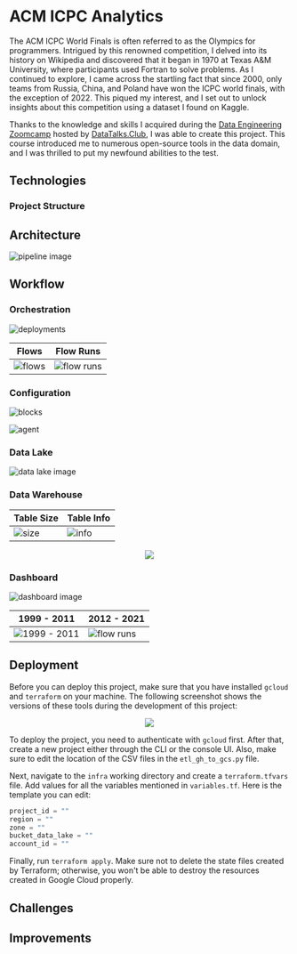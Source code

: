 # ACM ICPC Analytics

The ACM ICPC World Finals is often referred to as the Olympics for programmers. Intrigued by this renowned competition, I delved into its history on Wikipedia and discovered that it began in 1970 at Texas A&M University, where participants used Fortran to solve problems. As I continued to explore, I came across the startling fact that since 2000, only teams from Russia, China, and Poland have won the ICPC world finals, with the exception of 2022. This piqued my interest, and I set out to unlock insights about this competition using a dataset I found on Kaggle.

Thanks to the knowledge and skills I acquired during the [Data Engineering Zoomcamp](https://github.com/DataTalksClub/data-engineering-zoomcamp) hosted by [DataTalks.Club](https://datatalks.club/), I was able to create this project. This course introduced me to numerous open-source tools in the data domain, and I was thrilled to put my newfound abilities to the test.

## Technologies

### Project Structure


## Architecture

![pipeline image](./images/pipeline.png)

## Workflow


### Orchestration

![deployments](./images/deployments.png)

| Flows                        | Flow Runs                            |
| ---------------------------- | ------------------------------------ |
| ![flows](./images/flows.png) | ![flow runs](./images/flow_runs.png) |


### Configuration

![blocks](./images/blocks.png)

![agent](./images/agent.png)

### Data Lake

![data lake image](./images/data_lake.png)

### Data Warehouse

| Table Size                               | Table Info                           |
| ---------------------------------------- | ------------------------------------ |
| ![size](./images/raw_data_size.png)      | ![info](./images/raw_data_info.png)  |

<p align="center">
  <img src="./images/dimension_tables.png" />
</p>

### Dashboard

![dashboard image](./images/dashboard.png)

| 1999 - 2011                          | 2012 - 2021                        |
| ------------------------------------ | ---------------------------------- |
| ![1999 - 2011](./images/1999_2011.png) | ![flow runs](./images/2012_2021.png) |


## Deployment

Before you can deploy this project, make sure that you have installed `gcloud` and `terraform` on your machine. The following screenshot shows the versions of these tools during the development of this project:

<p align="center">
  <img src="./images/cli_tools_version.png" />
</p>

To deploy the project, you need to authenticate with `gcloud` first. After that, create a new project either through the CLI or the console UI. Also, make sure to edit the location of the CSV files in the `etl_gh_to_gcs.py` file.

Next, navigate to the `infra` working directory and create a `terraform.tfvars` file. Add values for all the variables mentioned in `variables.tf`. Here is the template you can edit:

```terraform
project_id = ""
region = ""
zone = ""
bucket_data_lake = ""
account_id = ""
```

Finally, run `terraform apply`. Make sure not to delete the state files created by Terraform; otherwise, you won't be able to destroy the resources created in Google Cloud properly.

## Challenges


## Improvements

